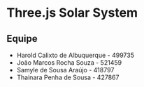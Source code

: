 # Three.js Solar System

## Equipe

  - Harold Calixto de Albuquerque - 499735
  - João Marcos Rocha Souza - 521459
  - Samyle de Sousa Araújo - 418797
  - Thainara Penha de Sousa - 427867